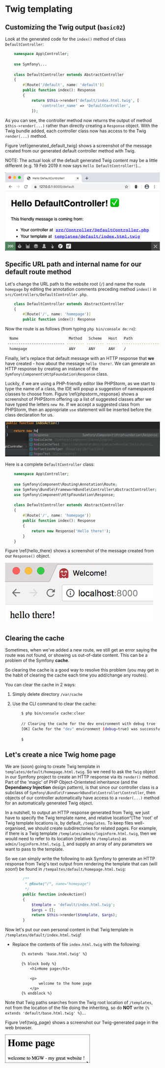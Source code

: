 
# Twig templating

## Customizing the Twig output (`basic02`)

Look at the generated code for the `index()` method of class `DefaultController`:

```php
    namespace App\Controller;
    
    use Symfony\...
    
    class DefaultController extends AbstractController
    {
        #[Route('/default', name: 'default')]
        public function index(): Response
        {
            return $this->render('default/index.html.twig', [
                'controller_name' => 'DefaultController',
            ]);
```

As you can see, the controller method now returns the output of method `$this->render(...)` rather than directly creating a `Response` object. With the Twig bundle added, each controller class now has access to the Twig `render(...)` method.

Figure \ref{generated_default_twig} shows a screenshot of the message created from our generated default controller method with Twig.

NOTE: The actual look of the default generated Twig content may be a little different (e.g. 19 Feb 2019 it now says `Hello DefaultController!`)...

![Screenshot of generated page for URL path `/default`. \label{generated_default_twig}](./03_figures/part01/3_defaultFromTwig.png)



## Specific URL path and internal name for our default route method

Let's change the URL path to the website root (`/`) and name the route `homepage` by editing the annotation comments preceding method `index()` in `src/Controllers/DefaultController.php`.


```php
    class DefaultController extends AbstractController
    {
        #[Route('/', name: 'homepage')]
        public function index(): Response
```

Now the route is as follows (from typing `php bin/console de:ro`):
```bash
  Name                       Method   Scheme   Host   Path
 -------------------------- -------- -------- ------ -----------------------------------
  homepage                   ANY      ANY      ANY    /
```

Finally, let's replace that default message with an HTTP response that **we** have created - how about the message `hello there!`. We can generate an HTTP response by creating an instance of the `Symfony\Component\HttpFoundation\Response` class.

Luckily, if we are using a PHP-friendly editor like PHPStorm, as we start to type the name of a class, the IDE will popup a suggestion of namespaced classes to choose from.
Figure \ref{phpstorm_response} shows a screenshot of PHPStorm offering up a list of suggested classes after we have typed the letters `new Re`. If we accept a suggested class from PHPStorm, then an appropriate `use` statement will be inserted before the class declaration for us.

![Screenshot of PHPStorm IDE suggesting namespaces classes. \label{phpstorm_response}](./03_figures/lab02/4_phpstorm_class_suggester.png)


Here is a complete `DefaultController` class:
```php
    namespace App\Controller;

    use Symfony\Component\Routing\Annotation\Route;
    use Symfony\Bundle\FrameworkBundle\Controller\AbstractController;
    use Symfony\Component\HttpFoundation\Response;

    class DefaultController extends AbstractController
    {
        #[Route('/', name: 'homepage')]
        public function index(): Response
        {
            return new Response('Hello there!');
        }
    }
```


Figure \ref{hello_there} shows a screenshot of the message created from our `Response()` object.

![Screenshot of page seen for `new Response('hello there!')`. \label{hello_there}](./03_figures/lab02/3_hello_there.png)


## Clearing the cache

Sometimes, when we've added a new route, we still get an error saying the route was not found, or showing us out-of-date content. This can be a problem of the Symfony **cache**.

So clearing the cache is a good way to resolve this problem (you may get in the habit of clearing the cache each time you add/change any routes).

You can clear the cache in 2 ways:

1. Simply delete directory `/var/cache`

1. Use the CLI command to clear the cache:

    ```bash
        $ php bin/console cache:clear
        
        // Clearing the cache for the dev environment with debug true                                                          
        [OK] Cache for the "dev" environment (debug=true) was successfully cleared.   
        
        $
    ```


## Let's create a nice Twig home page  

We are (soon) going to create Twig template in `templates/default/homepage.html.twig`. So we need to ask the `Twig` object in our Symfony project to create an HTTP response via its `render()` method. Part of the 'magic' of PHP Object-Orienteted inheritance (and the **Dependancy Injection** design pattern), is that since our controller class is a subclass of `Symfony\Bundle\FrameworkBundle\Controller\Controller`, then objects of our controller automatically have access to a `render(...)` method for an automatically generated Twig object.

In a nutshell, to output an HTTP response generated from Twig, we just have to specify the Twig template name, and relative location^[The 'root' of Twig template locations is, by default, `/templates`. To keep files well-organised, we should create subdirectories for related pages. For example, if there is a Twig template `/templates/admin/loginForm.html.twig`, then we would need to refer to its location (relative to `/templates`) as `admin/loginForm.html.twig`. ], and supply an array of any parameters we want to pass to the template.

So we can simply write the following to ask Symfony to generate an HTTP response from Twig's text output from rendering the template that can (will soon!) be found in `/tempaltes/default/homepage.html.twig`:

```php
        /**
         * @Route("/", name="homepage")
         */
        public function indexAction()
        {
            $template = 'default/index.html.twig';
            $args = [];
            return $this->render($template, $args);
        }
```

Now let's put our own personal content in that Twig template in `/templates/default/index.html.twig`!

- Replace the contents of file `index.html.twig` with the following:

    ```twig
        {% extends 'base.html.twig' %}
    
        {% block body %}
            <h1>Home page</h1>
    
            <p>
                welcome to the home page
            </p>
        {% endblock %}
    ```

Note that Twig paths searches from the Twig root location of `/templates`, not from the location of the file doing the inheriting, so do **NOT** write `{% extends 'default/base.html.twig' %}`...

Figure \ref{twig_page} shows a screenshot our Twig-generated page in the web browser.

![Screenshot of page from our Twig template. \label{twig_page}](./03_figures/lab02/5_twig_page.png)



